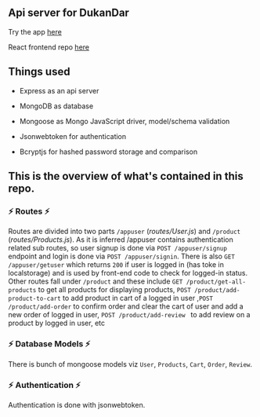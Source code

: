 ## Api server for DukanDar

Try the app [here](https://dukandar.vercel.app/)

React frontend repo [here](https://github.com/mudasirpandith/dukan-frontend)

## Things used

- Express as an api server

- MongoDB as database

- Mongoose as Mongo JavaScript driver, model/schema validation

- Jsonwebtoken for authentication

- Bcryptjs for hashed password storage and comparison

## This is the overview of what's contained in this repo.

### ⚡ Routes ⚡

Routes are divided into two parts `/appuser` (_routes/User.js_) and `/product` (_routes/Products.js_). As it is inferred /appuser contains authentication related sub routes, so user signup is done via `POST /appuser/signup` endpoint and login is done via `POST /appuser/signin`. There is also `GET /appuser/getuser` which returns `200` if user is logged in (has toke in localstorage) and is used by front-end code to check for logged-in status. Other routes fall under `/product` and these include `GET /product/get-all-products` to get all products for displaying products, `POST /product/add-product-to-cart` to add product in cart of a logged in user ,`POST /product/add-order` to confirm order and clear the cart of user and add a new order of logged in user, `POST /product/add-review ` to add review on a product by logged in user, etc

### ⚡ Database Models ⚡

There is bunch of mongoose models viz `User`, `Products`, `Cart`, `Order`, `Review`.

### ⚡ Authentication ⚡

Authentication is done with jsonwebtoken.
